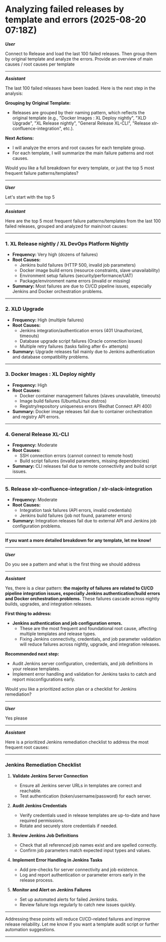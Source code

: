 <!-- Generated by SpecStory -->

# Analyzing failed releases by template and errors (2025-08-20 07:18Z)

_**User**_

Connect to Release and load the last 100 failed releases. Then group them by original template and analyze the errors. Provide an overview of main causes / root causes per template

---

_**Assistant**_

The last 100 failed releases have been loaded. Here is the next step in the analysis:

**Grouping by Original Template:**
- Releases are grouped by their naming pattern, which reflects the original template (e.g., "Docker Images : XL Deploy nightly", "XLD Upgrade", "XL Release nightly", "General Release XL-CLI", "Release xlr-confluence-integration", etc.).

**Next Actions:**
- I will analyze the errors and root causes for each template group.
- For each template, I will summarize the main failure patterns and root causes.

Would you like a full breakdown for every template, or just the top 5 most frequent failure patterns/templates?

---

_**User**_

Let's start with the top 5

---

_**Assistant**_

Here are the top 5 most frequent failure patterns/templates from the last 100 failed releases, grouped and analyzed for main/root causes:

---

### 1. **XL Release nightly / XL DevOps Platform Nightly**
- **Frequency:** Very high (dozens of failures)
- **Root Causes:**
  - Jenkins build failures (HTTP 500, invalid job parameters)
  - Docker image build errors (resource constraints, slave unavailability)
  - Environment setup failures (security/performance/UAT)
  - Package/environment name errors (invalid or missing)
- **Summary:** Most failures are due to CI/CD pipeline issues, especially Jenkins and Docker orchestration problems.

---

### 2. **XLD Upgrade**
- **Frequency:** High (multiple failures)
- **Root Causes:**
  - Jenkins integration/authentication errors (401 Unauthorized, timeouts)
  - Database upgrade script failures (Oracle connection issues)
  - Multiple retry failures (tasks failing after 6+ attempts)
- **Summary:** Upgrade releases fail mainly due to Jenkins authentication and database compatibility problems.

---

### 3. **Docker Images : XL Deploy nightly**
- **Frequency:** High
- **Root Causes:**
  - Docker container management failures (slaves unavailable, timeouts)
  - Image build failures (Ubuntu/Linux distros)
  - Registry/repository uniqueness errors (Redhat Connect API 400)
- **Summary:** Docker image releases fail due to container orchestration and registry API errors.

---

### 4. **General Release XL-CLI**
- **Frequency:** Moderate
- **Root Causes:**
  - SSH connection errors (cannot connect to remote host)
  - Build script failures (invalid parameters, missing dependencies)
- **Summary:** CLI releases fail due to remote connectivity and build script issues.

---

### 5. **Release xlr-confluence-integration / xlr-slack-integration**
- **Frequency:** Moderate
- **Root Causes:**
  - Integration task failures (API errors, invalid credentials)
  - Jenkins build failures (job not found, parameter errors)
- **Summary:** Integration releases fail due to external API and Jenkins job configuration problems.

---

**If you want a more detailed breakdown for any template, let me know!**

---

_**User**_

Do you see a pattern and what is the first thing we should address

---

_**Assistant**_

Yes, there is a clear pattern: **the majority of failures are related to CI/CD pipeline integration issues, especially Jenkins authentication/build errors and Docker orchestration problems.** These failures cascade across nightly builds, upgrades, and integration releases.

**First thing to address:**  
- **Jenkins authentication and job configuration errors.**  
  - These are the most frequent and foundational root cause, affecting multiple templates and release types.
  - Fixing Jenkins connectivity, credentials, and job parameter validation will reduce failures across nightly, upgrade, and integration releases.

**Recommended next step:**  
- Audit Jenkins server configuration, credentials, and job definitions in your release templates.  
- Implement error handling and validation for Jenkins tasks to catch and report misconfigurations early.

Would you like a prioritized action plan or a checklist for Jenkins remediation?

---

_**User**_

Yes please

---

_**Assistant**_

Here is a prioritized Jenkins remediation checklist to address the most frequent root causes:

---

### Jenkins Remediation Checklist

1. **Validate Jenkins Server Connection**
   - Ensure all Jenkins server URLs in templates are correct and reachable.
   - Test authentication (token/username/password) for each server.

2. **Audit Jenkins Credentials**
   - Verify credentials used in release templates are up-to-date and have required permissions.
   - Rotate and securely store credentials if needed.

3. **Review Jenkins Job Definitions**
   - Check that all referenced job names exist and are spelled correctly.
   - Confirm job parameters match expected input types and values.

4. **Implement Error Handling in Jenkins Tasks**
   - Add pre-checks for server connectivity and job existence.
   - Log and report authentication or parameter errors early in the release process.

5. **Monitor and Alert on Jenkins Failures**
   - Set up automated alerts for failed Jenkins tasks.
   - Review failure logs regularly to catch new issues quickly.

---

Addressing these points will reduce CI/CD-related failures and improve release reliability. Let me know if you want a template audit script or further automation suggestions.

---

